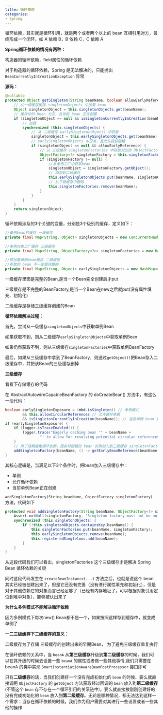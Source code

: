 ```yaml
---
title: 循环依赖
categories: 
- Spring
---
```


循环依赖，其实就是循环引用，就是两个或者两个以上的 bean 互相引用对方，最终形成一个闭环，如 A 依赖 B，B 依赖 C，C 依赖 A

**Spring循环依赖的情况有两种：**

构造器的循环依赖，field属性的循环依赖

对于构造器的循环依赖，Spring 是无法解决的，只能抛出 `BeanCurrentlyInCreationException` 异常

**源码：**

```java
@Nullable
protected Object getSingleton(String beanName, boolean allowEarlyReference) {
    // 从一级缓存缓存 singletonObjects 中加载 bean
    Object singletonObject = this.singletonObjects.get(beanName);
    // 缓存中的 bean 为空，且当前 bean 正在创建
    if (singletonObject == null && isSingletonCurrentlyInCreation(beanName)) {
        // 加锁
        synchronized (this.singletonObjects) {
            // 从 二级缓存 earlySingletonObjects 中获取
            singletonObject = this.earlySingletonObjects.get(beanName);
            // earlySingletonObjects 中没有，且允许提前创建
            if (singletonObject == null && allowEarlyReference) {
                // 从 三级缓存 singletonFactories 中获取对应的 ObjectFactory
                ObjectFactory<?> singletonFactory = this.singletonFactories.get(beanName);
                if (singletonFactory != null) {
                    //从单例工厂中获取bean
                    singletonObject = singletonFactory.getObject();
                    // 添加到二级缓存
                    this.earlySingletonObjects.put(beanName, singletonObject);
                    // 从三级缓存中删除
                    this.singletonFactories.remove(beanName);
                }
            }
        }
    }
    return singletonObject;
}
```

循环依赖涉及的3个关键的变量，分别是3个级别的缓存，定义如下：

```java
//单例bean的缓存 一级缓存
private final Map<String, Object> singletonObjects = new ConcurrentHashMap<>(256);
 
//单例对象工厂缓存 三级缓存
private final Map<String, ObjectFactory<?>> singletonFactories = new HashMap<>(16);
 
//预加载单例bean缓存 二级缓存
//存放的 bean 不一定是完整的
private final Map<String, Object> earlySingletonObjects = new HashMap<>(16)
```

一级缓存里面是完整的Bean,是当一个Bean完全创建后才put

三级缓存是不完整的BeanFactory,是当一个Bean在new之后就put(没有属性填充、初始化)

二级缓存是存储三级缓存创建的Bean

**循环依赖解决过程：**

首先，尝试从一级缓存`singletonObjects`中获取单例Bean

如果获取不到，则从二级缓存`earlySingletonObjects`中获取单例Bean

如果仍然获取不到，则从三级缓存`singletonFactories`中获取单例BeanFactory

最后，如果从三级缓存中拿到了BeanFactory，则通过`getObject()`把Bean存入二级缓存中，并把该Bean的三级缓存删掉

**三级缓存**

看看下存储缓存的代码

在 AbstractAutowireCapableBeanFactory 的 doCreateBean() 方法中，有这么一段代码：

```java
boolean earlySingletonExposure = (mbd.isSingleton() // 单例模式
        && this.allowCircularReferences // 允许循环依赖
        && isSingletonCurrentlyInCreation(beanName)); // 当前单例 bean 是否正在被创建
if (earlySingletonExposure) {
    if (logger.isTraceEnabled()) {
        logger.trace("Eagerly caching bean '" + beanName +
                "' to allow for resolving potential circular references");
    }
    // 为了后期避免循环依赖，提前将创建的 bean 实例加入到三级缓存 singletonFactories 中
    addSingletonFactory(beanName, () -> getEarlyBeanReference(beanName, mbd, bean));
}
```

其核心逻辑是，当满足以下3个条件时，把bean加入三级缓存中：

- 单例
- 允许循环依赖
- 当前单例Bean正在创建

`addSingletonFactory(String beanName, ObjectFactory singletonFactory)` 方法，代码如下

```java
protected void addSingletonFactory(String beanName, ObjectFactory<?> singletonFactory) {
	Assert.notNull(singletonFactory, "Singleton factory must not be null");
	synchronized (this.singletonObjects) {
		if (!this.singletonObjects.containsKey(beanName)) {
			this.singletonFactories.put(beanName, singletonFactory);
			this.earlySingletonObjects.remove(beanName);
			this.registeredSingletons.add(beanName);
		}
	}
}
```

从这段代码我们可以看出，singletonFactories 这个三级缓存才是解决 Spring Bean 循环依赖的关键

同时这段代码发生在 `createBeanInstance(...)` 方法之后，也就是说这个 bean 其实已经被创建出来了，但是它还没有完善（没有进行属性填充和初始化），但是对于其他依赖它的对象而言已经足够了（已经有内存地址了，可以根据对象引用定位到堆中对象），能够被认出来了

**为什么多例模式不能解决循环依赖**

因为多例模式下每次new() Bean都不是一个，如果按照这样存到缓存中，就变成单例了

**一二三级缓存下二级缓存的意义：**

二级缓存为了存储 三级缓存的创建出来的早期Bean， 为了避免三级缓存重复执行

在循环依赖的关系中，当 `beanA` 从**第三级缓存**升级到**第二级缓存**的时候，我们可以在其升级的时候去设置一些 `beanA` 的属性或者做一些其他事情,我们只需要在 beanA 的类中实现 `SmartInstantiationAwareBeanPostProcessor` 接口即可

只有**二级缓存**的话，当我们创建好一个没有完成初始化的 `bean` 的时候、要么就直接调用 `ObjectFactory` 的 `getObject` 方法获取经过回调的 `bean` 放入到**第二级缓存**(不管这个 `bean` 存不存在一个循环引用的关系链中)，要么就直接放刚刚创建好的没有完成初始化的 `bean` 放入到**第二级缓存**。无论是哪种情况，都无法达到这样一个需求：当存在循环依赖的时候，我们作为用户需要对其进行一些设置或者一些其他的操作